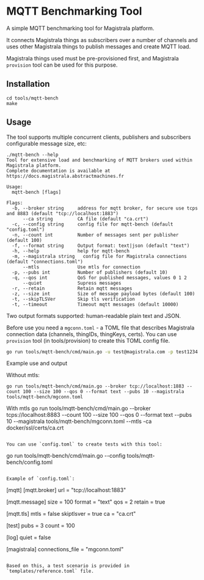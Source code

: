 # MQTT Benchmarking Tool

A simple MQTT benchmarking tool for Magistrala platform.

It connects Magistrala things as subscribers over a number of channels and
uses other Magistrala things to publish messages and create MQTT load.

Magistrala things used must be pre-provisioned first, and Magistrala `provision` tool can be used for this purpose.

## Installation

```
cd tools/mqtt-bench
make
```

## Usage

The tool supports multiple concurrent clients, publishers and subscribers configurable message size, etc:

```
./mqtt-bench --help
Tool for extensive load and benchmarking of MQTT brokers used within Magistrala platform.
Complete documentation is available at https://docs.magistrala.abstractmachines.fr

Usage:
  mqtt-bench [flags]

Flags:
  -b, --broker string     address for mqtt broker, for secure use tcps and 8883 (default "tcp://localhost:1883")
      --ca string         CA file (default "ca.crt")
  -c, --config string     config file for mqtt-bench (default "config.toml")
  -n, --count int         Number of messages sent per publisher (default 100)
  -f, --format string     Output format: text|json (default "text")
  -h, --help              help for mqtt-bench
  -m, --magistrala string   config file for Magistrala connections (default "connections.toml")
      --mtls              Use mtls for connection
  -p, --pubs int          Number of publishers (default 10)
  -q, --qos int           QoS for published messages, values 0 1 2
      --quiet             Supress messages
  -r, --retain            Retain mqtt messages
  -z, --size int          Size of message payload bytes (default 100)
  -t, --skipTLSVer        Skip tls verification
  -t, --timeout           Timeout mqtt messages (default 10000)
```

Two output formats supported: human-readable plain text and JSON.

Before use you need a `mgconn.toml` - a TOML file that describes Magistrala connection data (channels, thingIDs, thingKeys, certs).
You can use `provision` tool (in tools/provision) to create this TOML config file.

```bash
go run tools/mqtt-bench/cmd/main.go -u test@magistrala.com -p test1234 --host http://127.0.0.1 --num 100 > tools/mqtt-bench/mgconn.toml
```

Example use and output

Without mtls:

```
go run tools/mqtt-bench/cmd/main.go --broker tcp://localhost:1883 --count 100 --size 100 --qos 0 --format text --pubs 10 --magistrala tools/mqtt-bench/mgconn.toml
```

With mtls
go run tools/mqtt-bench/cmd/main.go --broker tcps://localhost:8883 --count 100 --size 100 --qos 0 --format text --pubs 10 --magistrala tools/mqtt-bench/mgconn.toml --mtls -ca docker/ssl/certs/ca.crt

```

You can use `config.toml` to create tests with this tool:

```

go run tools/mqtt-bench/cmd/main.go --config tools/mqtt-bench/config.toml

```

Example of `config.toml`:

```

[mqtt]
[mqtt.broker]
url = "tcp://localhost:1883"

[mqtt.message]
size = 100
format = "text"
qos = 2
retain = true

[mqtt.tls]
mtls = false
skiptlsver = true
ca = "ca.crt"

[test]
pubs = 3
count = 100

[log]
quiet = false

[magistrala]
connections_file = "mgconn.toml"

```

Based on this, a test scenario is provided in `templates/reference.toml` file.
```
